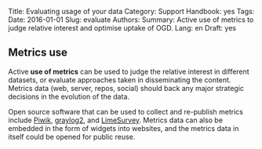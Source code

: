 Title: Evaluating usage of your data
Category: Support
Handbook: yes
Tags:
Date: 2016-01-01
Slug: evaluate
Authors:
Summary: Active use of metrics to judge relative interest and optimise uptake of OGD.
Lang: en
Draft: yes


## Metrics use

Active **use of metrics** can be used to judge the relative interest in different datasets, or evaluate approaches taken in disseminating the content. Metrics data (web, server, repos, social) should back any major strategic decisions in the evolution of the data.

Open source software that can be used to collect and re-publish metrics include [Piwik](http://www.piwik.org/), [graylog2](http://www.graylog2.org/), and [LimeSurvey](https://www.limesurvey.org/en/). Metrics data can also be embedded in the form of widgets into websites, and the metrics data in itself could be opened for public reuse.
